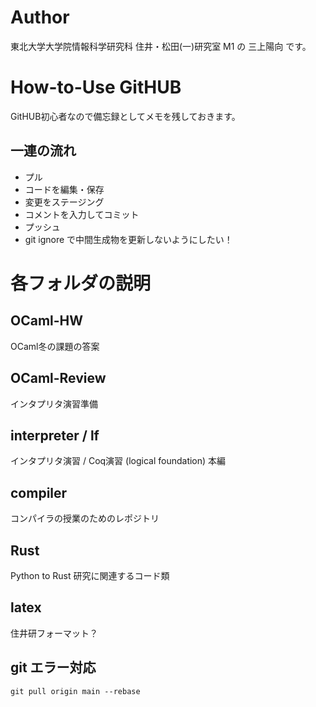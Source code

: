 # Author
東北大学大学院情報科学研究科 住井・松田(一)研究室 M1 の 三上陽向 です。

# How-to-Use GitHUB
GitHUB初心者なので備忘録としてメモを残しておきます。

## 一連の流れ
* プル
* コードを編集・保存
* 変更をステージング
* コメントを入力してコミット
* プッシュ
* git ignore で中間生成物を更新しないようにしたい！

# 各フォルダの説明
## OCaml-HW
OCaml冬の課題の答案

## OCaml-Review
インタプリタ演習準備

## interpreter / lf
インタプリタ演習 / Coq演習 (logical foundation) 本編

## compiler
コンパイラの授業のためのレポジトリ

## Rust
Python to Rust 研究に関連するコード類

## latex
住井研フォーマット？

## git エラー対応
```
git pull origin main --rebase

```
